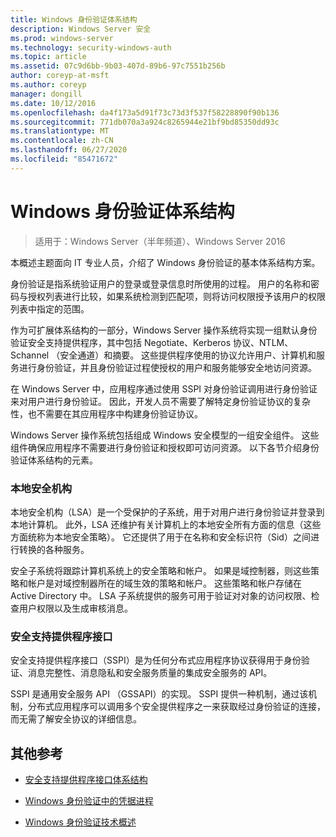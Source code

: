 ```yaml
---
title: Windows 身份验证体系结构
description: Windows Server 安全
ms.prod: windows-server
ms.technology: security-windows-auth
ms.topic: article
ms.assetid: 07c9d6bb-9b03-407d-89b6-97c7551b256b
author: coreyp-at-msft
ms.author: coreyp
manager: dongill
ms.date: 10/12/2016
ms.openlocfilehash: da4f173a5d91f73c73d3f537f58228890f90b136
ms.sourcegitcommit: 771db070a3a924c8265944e21bf9bd85350dd93c
ms.translationtype: MT
ms.contentlocale: zh-CN
ms.lasthandoff: 06/27/2020
ms.locfileid: "85471672"
---
```

# <a name="windows-authentication-architecture"></a>Windows 身份验证体系结构

>适用于：Windows Server（半年频道）、Windows Server 2016

本概述主题面向 IT 专业人员，介绍了 Windows 身份验证的基本体系结构方案。

身份验证是指系统验证用户的登录或登录信息时所使用的过程。 用户的名称和密码与授权列表进行比较，如果系统检测到匹配项，则将访问权限授予该用户的权限列表中指定的范围。

作为可扩展体系结构的一部分，Windows Server 操作系统将实现一组默认身份验证安全支持提供程序，其中包括 Negotiate、Kerberos 协议、NTLM、Schannel （安全通道）和摘要。 这些提供程序使用的协议允许用户、计算机和服务进行身份验证，并且身份验证过程使授权的用户和服务能够安全地访问资源。

在 Windows Server 中，应用程序通过使用 SSPI 对身份验证调用进行身份验证来对用户进行身份验证。 因此，开发人员不需要了解特定身份验证协议的复杂性，也不需要在其应用程序中构建身份验证协议。

Windows Server 操作系统包括组成 Windows 安全模型的一组安全组件。 这些组件确保应用程序不需要进行身份验证和授权即可访问资源。 以下各节介绍身份验证体系结构的元素。

### <a name="local-security-authority"></a>本地安全机构
本地安全机构（LSA）是一个受保护的子系统，用于对用户进行身份验证并登录到本地计算机。 此外，LSA 还维护有关计算机上的本地安全所有方面的信息（这些方面统称为本地安全策略）。 它还提供了用于在名称和安全标识符（Sid）之间进行转换的各种服务。

安全子系统将跟踪计算机系统上的安全策略和帐户。 如果是域控制器，则这些策略和帐户是对域控制器所在的域生效的策略和帐户。 这些策略和帐户存储在 Active Directory 中。 LSA 子系统提供的服务可用于验证对对象的访问权限、检查用户权限以及生成审核消息。

### <a name="security-support-provider-interface"></a>安全支持提供程序接口
安全支持提供程序接口（SSPI）是为任何分布式应用程序协议获得用于身份验证、消息完整性、消息隐私和安全服务质量的集成安全服务的 API。

SSPI 是通用安全服务 API （GSSAPI）的实现。 SSPI 提供一种机制，通过该机制，分布式应用程序可以调用多个安全提供程序之一来获取经过身份验证的连接，而无需了解安全协议的详细信息。

## <a name="additional-references"></a>其他参考

-   [安全支持提供程序接口体系结构](security-support-provider-interface-architecture.md)

-   [Windows 身份验证中的凭据进程](credentials-processes-in-windows-authentication.md)

-   [Windows 身份验证技术概述](https://technet.microsoft.com/library/dn169029.aspx)


